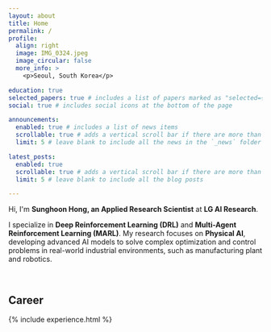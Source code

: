 ```yaml
---
layout: about
title: Home
permalink: /
profile:
  align: right
  image: IMG_0324.jpeg
  image_circular: false
  more_info: >
    <p>Seoul, South Korea</p>

education: true
selected_papers: true # includes a list of papers marked as "selected={true}"
social: true # includes social icons at the bottom of the page

announcements:
  enabled: true # includes a list of news items
  scrollable: true # adds a vertical scroll bar if there are more than 3 news items
  limit: 5 # leave blank to include all the news in the `_news` folder

latest_posts:
  enabled: true
  scrollable: true # adds a vertical scroll bar if there are more than 3 new posts items
  limit: 5 # leave blank to include all the blog posts

---
```


Hi, I'm **Sunghoon Hong, an Applied Research Scientist** at **LG AI Research**.

I specialize in **Deep Reinforcement Learning (DRL)** and **Multi-Agent Reinforcement Learning (MARL)**. My research focuses on **Physical AI**, developing advanced AI models to solve complex optimization and control problems in real-world industrial environments, such as manufacturing plant and robotics.

<br>


## Career
{% include experience.html %}
